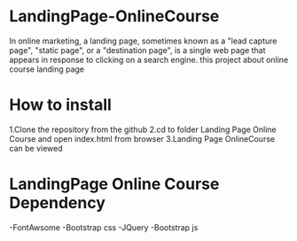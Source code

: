 # LandingPage-OnlineCourse

In online marketing, a landing page, sometimes known as a "lead capture page", "static page", or a "destination page", is a single web page that appears in response to clicking on a search engine. this project about online course landing page

# How to install  

1.Clone the repository from the github 
2.cd to folder Landing Page Online Course and open index.html from browser
3.Landing Page OnlineCourse can be viewed


# LandingPage Online Course Dependency

-FontAwsome 
-Bootstrap css
-JQuery
-Bootstrap js

